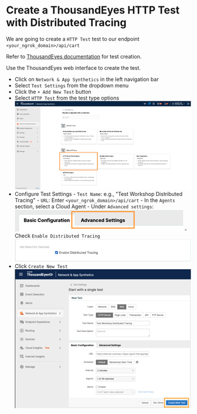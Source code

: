 # Create a ThousandEyes HTTP Test with Distributed Tracing

We are going to create a `HTTP Test` test to our endpoint `<your_ngrok_domain>/api/cart`

Refer to [ThousandEyes documentation](https://docs.thousandeyes.com/product-documentation/tests) for test creation.

Use the ThousandEyes web interface to create the test.

- Click on `Network & App Synthetics` in the left navigation bar
- Select `Test Settings` from the dropdown menu
- Click the `+ Add New Test` button
- Select `HTTP Test` from the test type options
![create HTTP Test](../../img/thousandeyes/createHttpTest1.png)
- Configure Test Settings
      - `Test Name`: e.g., "Test Workshop Distributed Tracing"
      - `URL`: Enter `<your_ngrok_domain>/api/cart`
      - In the `Agents` section, select a Cloud Agent
      - Under `Advanced settings`: ![advanced setting](../../img/thousandeyes/advanced_setting.png)
          - Check `Enable Distributed Tracing`
          ![create HTTP Test](../../img/thousandeyes/createHttpTest2.png)
- Click `Create New Test`
![create HTTP Test](../../img/thousandeyes/advanced_create_http_test_3.png)
